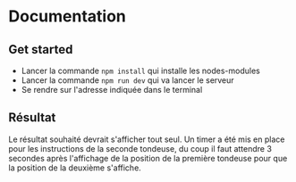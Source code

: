 # Documentation

## Get started

- Lancer la commande ``npm install`` qui installe les nodes-modules
- Lancer la commande ``npm run dev`` qui va lancer le serveur
- Se rendre sur l'adresse indiquée dans le terminal

## Résultat

Le résultat souhaité devrait s'afficher tout seul.
Un timer a été mis en place pour les instructions de la seconde tondeuse, du coup il faut attendre 3 secondes après l'affichage de la position de la première tondeuse pour que la position de la deuxième s'affiche.
